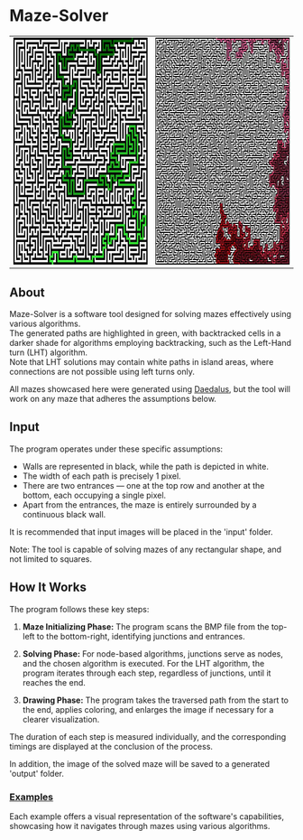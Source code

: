 # Maze-Solver


<table>
  <tr>
    <td><img src="examples/101X101, Medium - Depth First Search.jpg" alt="DFS" width="402" height="402"></td>
    <td><img src="examples/201X201, Very Large - Left Hand Turn.jpg" alt="LHT" width="402" height="402"></td>
  </tr>
</table>

## About
Maze-Solver is a software tool designed for solving mazes effectively using various algorithms.  
The generated paths are highlighted in green, with backtracked cells in a darker shade for algorithms employing backtracking, such as the Left-Hand turn (LHT) algorithm.  
Note that LHT solutions may contain white paths in island areas, where connections are not possible using left turns only.  

All mazes showcased here were generated using [Daedalus](https://www.astrolog.org/labyrnth/daedalus.htm), but the tool will work on any maze that adheres the assumptions below.

## Input
The program operates under these specific assumptions:

- Walls are represented in black, while the path is depicted in white.
- The width of each path is precisely 1 pixel.
- There are two entrances — one at the top row and another at the bottom, each occupying a single pixel.
- Apart from the entrances, the maze is entirely surrounded by a continuous black wall.

It is recommended that input images will be placed in the 'input' folder.

Note: The tool is capable of solving mazes of any rectangular shape, and not limited to squares.

## How It Works
The program follows these key steps:

1. **Maze Initializing Phase:** The program scans the BMP file from the top-left to the bottom-right, identifying junctions and entrances.

2. **Solving Phase:** For node-based algorithms, junctions serve as nodes, and the chosen algorithm is executed. For the LHT algorithm, the program iterates through each step, regardless of junctions, until it reaches the end.

3. **Drawing Phase:** The program takes the traversed path from the start to the end, applies coloring, and enlarges the image if necessary for a clearer visualization.

The duration of each step is measured individually, and the corresponding timings are displayed at the conclusion of the process.

In addition, the image of the solved maze will be saved to a generated 'output' folder.


### [Examples](https://github.com/OmriLeviGit/Maze-Solver/tree/main/examples)
Each example offers a visual representation of the software's capabilities, showcasing how it navigates through mazes using various algorithms.
